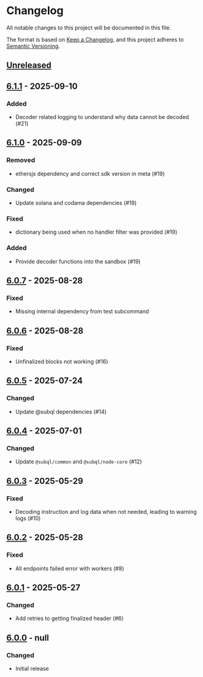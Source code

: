 # Changelog
All notable changes to this project will be documented in this file.

The format is based on [Keep a Changelog](https://keepachangelog.com/en/1.0.0/),
and this project adheres to [Semantic Versioning](https://semver.org/spec/v2.0.0.html).

## [Unreleased]

## [6.1.1] - 2025-09-10
### Added
- Decoder related logging to understand why data cannot be decoded (#21)

## [6.1.0] - 2025-09-09
### Removed
- ethersjs dependency and correct sdk version in meta (#19)

### Changed
- Update solana and codama dependencies (#19)

### Fixed
- dictionary being used when no handler filter was provided (#19)

### Added
- Provide decoder functions into the sandbox (#19)

## [6.0.7] - 2025-08-28
### Fixed
- Missing internal dependency from test subcommand

## [6.0.6] - 2025-08-28
### Fixed
- Unfinalized blocks not working (#16)

## [6.0.5] - 2025-07-24
### Changed
- Update @subql dependencies (#14)

## [6.0.4] - 2025-07-01
### Changed
- Update `@subql/common` and `@subql/node-core` (#12)

## [6.0.3] - 2025-05-29
### Fixed
- Decoding instruction and log data when not needed, leading to warning logs (#10)

## [6.0.2] - 2025-05-28
### Fixed
- All endpoints failed error with workers (#8)

## [6.0.1] - 2025-05-27
### Changed
- Add retries to getting finalized header (#6)

## [6.0.0] - null
### Changed
- Initial release

[Unreleased]: https://github.com/subquery/subql-solana/compare/node-solana/6.1.1...HEAD
[6.1.1]: https://github.com/subquery/subql-solana/compare/node-solana/6.1.0...node-solana/6.1.1
[6.1.0]: https://github.com/subquery/subql-solana/compare/node-solana/6.0.7...node-solana/6.1.0
[6.0.7]: https://github.com/subquery/subql-solana/compare/node-solana/6.0.6...node-solana/6.0.7
[6.0.6]: https://github.com/subquery/subql-solana/compare/node-solana/6.0.5...node-solana/6.0.6
[6.0.5]: https://github.com/subquery/subql-solana/compare/node-solana/6.0.4...node-solana/6.0.5
[6.0.4]: https://github.com/subquery/subql-solana/compare/node-solana/6.0.3...node-solana/6.0.4
[6.0.3]: https://github.com/subquery/subql-solana/compare/node-solana/6.0.2...node-solana/6.0.3
[6.0.2]: https://github.com/subquery/subql-solana/compare/node-solana/6.0.1...node-solana/6.0.2
[6.0.1]: https://github.com/subquery/subql-solana/compare/node-solana/6.0.0...node-solana/6.0.1
[6.0.0]: https://github.com/subquery/subql-solana/releases/tag/node-solana/6.0.0
